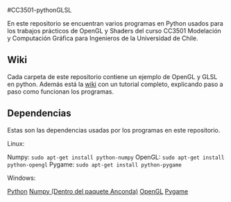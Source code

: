 #CC3501-pythonGLSL

En este repositorio se encuentran varios programas en Python usados para los trabajos prácticos de OpenGL y Shaders
del curso CC3501 Modelación y Computación Gráfica para Ingenieros de la Universidad de Chile.

## Wiki

Cada carpeta de este repositorio contiene un ejemplo de OpenGL y GLSL en python. Además está la [wiki](https://github.com/segonzal/CC3501-pythonGLSL/wiki) con un tutorial completo, explicando paso a paso como funcionan los programas.

## Dependencias

Estas son las dependencias usadas por los programas en este repositorio.

Linux:

Numpy: `sudo apt-get install python-numpy`
OpenGL: `sudo apt-get install python-opengl`
Pygame: `sudo apt-get install python-pygame`

Windows:

[Python](https://www.python.org/download/releases/2.7/)
[Numpy (Dentro del paquete Anconda)](https://www.continuum.io/downloads#_windows)
[OpenGL](http://pyopengl.sourceforge.net/documentation/installation.html)
[Pygame](http://www.pygame.org/download.shtml)
